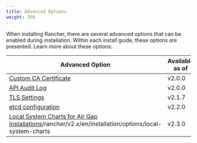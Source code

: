 ```yaml
---
title: Advanced Options
weight: 350
---
```


When installing Rancher, there are several advanced options that can be enabled during installation. Within each install guide, these options are presented. Learn more about these options:

| Advanced Option | Available as of |
| --- | ---|
| [Custom CA Certificate]({{<baseurl>}}/rancher/v2.x/en/installation/options/custom-ca-root-certificate/) | v2.0.0 |
| [API Audit Log]({{<baseurl>}}/rancher/v2.x/en/installation/options/api-audit-log/) | v2.0.0 |
| [TLS Settings]({{<baseurl>}}/rancher/v2.x/en/installation/options/tls-settings/) | v2.1.7 |
| [etcd configuration]({{<baseurl>}}/rancher/v2.x/en/installation/options/etcd/) | v2.2.0 |
| [Local System Charts for Air Gap Installations]({{<baseurl>}})/rancher/v2.x/en/installation/options/local-system-charts | v2.3.0 |
